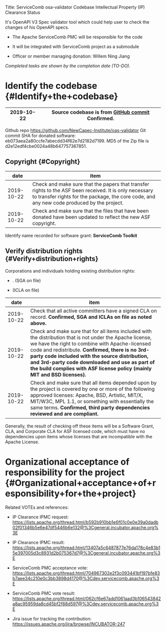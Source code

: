 Title: ServiceComb osa-validator Codebase Intellectual Property (IP) Clearance Status


It's OpenAPI V3 Spec validator tool which could help user to check the changes of his OpenAPI specs.



- The Apache ServiceComb PMC will be responsible for the code


- It will be integrated with ServiceComb project as a submodule


- Officer or member managing donation: Willem Ning Jiang

 _Completed tasks are shown by the completion date (TO-DO)._ 


# Identify the codebase {#Identify+the+codebase}

| 2019-10-22 | Source codebase is from [GitHub commit]()  **Confirmed.**  |
|------------|-------------------------------------------------|

Github repo https://github.com/NewCapec-Institute/oas-validator Git commit SHA for donated software: eb073aea2a80ccfe7abecdd34f62e7d2182d7199. MD5 of the Zip file is d2e12edf4cbe0024a48b647757367851.


## Copyright {#Copyright}

| date | item |
|------|------|
| 2019-10-22 | Check and make sure that the papers that transfer rights to the ASF been received. It is only necessary to transfer rights for the package, the core code, and any new code produced by the project. |
| 2019-10-22 | Check and make sure that the files that have been donated have been updated to reflect the new ASF copyright. |

Identify name recorded for software grant: **ServiceComb Toolkit** 


## Verify distribution rights {#Verify+distribution+rights}

Corporations and individuals holding existing distribution rights:



- . (SGA on file)

- (ICLA on file)

| date | item |
|------|------|
| 2019-10-22 | Check that all active committers have a signed CLA on record. **Confirmed, SGA and ICLAs on file as noted above.**  |
| 2019-10-22 | Check and make sure that for all items included with the distribution that is not under the Apache license, we have the right to combine with Apache-licensed code and redistribute. **Confirmed, there is no 3rd-party code included with the source distribution, and 3rd-party code downloaded and use as part of the build complies with ASF license policy (mainly MIT and BSD licenses).**  |
| 2019-10-22 | Check and make sure that all items depended upon by the project is covered by one or more of the following approved licenses: Apache, BSD, Artistic, MIT/X, MIT/W3C, MPL 1.1, or something with essentially the same terms. **Confirmed, third party dependencies reviewed and are compliant.**  |

Generally, the result of checking off these items will be a Software Grant, CLA, and Corporate CLA for ASF licensed code, which must have no dependencies upon items whose licenses that are incompatible with the Apache License.


# Organizational acceptance of responsibility for the project {#Organizational+acceptance+of+responsibility+for+the+project}

Related VOTEs and references:



- IP Clearance IPMC request: https://lists.apache.org/thread.html/b592b910bb1e6f01c0e0e39a0dadb02f01346b5e6e47df5446b6e132@%3Cgeneral.incubator.apache.org%3E

- IP Clearance IPMC result: https://lists.apache.org/thread.html/13407a5c6487877e76da178c4e83b15e397005d3c8931d2b075367d7@%3Cgeneral.incubator.apache.org%3E

- ServiceComb PMC acceptance vote: https://lists.apache.org/thread.html/704967302e2f3c093441bf197bfe83b7aee34c210e0c3bb3898d4170@%3Cdev.servicecomb.apache.org%3E

- ServiceComb PMC vote result: https://lists.apache.org/thread.html/062cf6e67add1061aad3b106543842a8ac95959da8cd45bf2f88d597@%3Cdev.servicecomb.apache.org%3E

- Jira issue for tracking the contribution: https://issues.apache.org/jira/browse/INCUBATOR-247
